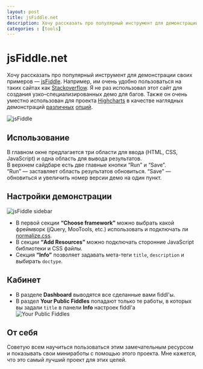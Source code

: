 ```yaml
---
layout: post
title: jsFiddle.net
description: Хочу рассказать про популярный инструмент для демонстрации своих примеров — jsFiddle. Например, им очень удобно пользоваться на таких сайтах как Stackoverflow.
categories : [tools]
---
```



jsFiddle.net
================================================================================
Хочу рассказать про популярный инструмент для демонстрации своих примеров — [jsFiddle][9]. Например, им очень удобно пользоваться на таких сайтах как [Stackoverflow][2]. Я не раз использовал этот сайт для создания узко–специализированных демо для багов. Также он очень уместно использован для проекта [Highcharts][3] в качестве наглядных демонстраций [различных][4] [опций][5].

![jsFiddle][1]  

Использование
--------------------------------------------------------------------------------
В главном окне предлагается три области для ввода (HTML, CSS, JavaScript) и одна область для вывода результатов.  
В верхнем сайдбаре есть две главные кнопки “Run” и “Save”.  
“Run” — заставляет область результатов обновиться. “Save” — обновиться и увеличить номер версии демо на один пункт.

Настройки демонстрации
--------------------------------------------------------------------------------
![jsFiddle sidebar][6]
* В первой секции **“Choose framework”** можно выбрать какой фреймворк (jQuery, MooTools, etc.) использовать и подключать ли [normalize.css][7].  
* В секции **“Add Resources”** можно подключать сторонние JavaScript библиотеки и CSS файлы.  
* Секция **“Info”** позволяет задавать мета­-теги `title`, `description` и выбирать `doctype`.

Кабинет
--------------------------------------------------------------------------------
* В разделе **Dashboard** выводятся все сделанные вами fiddl'ы.
* В раздел  **Your Public Fiddles** попадают только те работы, в которых вы задали `title` в панели **Info** настроек fiddl'a  
![Your Public Fiddles][8]


От себя
--------------------------------------------------------------------------------
Советую всем научиться пользоваться этим замечательным ресурсом и показывать свои миниработы с помощью этого проекта. Мне кажется, что это самый лучший проект для этих целей.

 [1]: http://img716.imageshack.us/img716/1553/df9f77d59cfc47d6bcd6c91.png
 [2]: http://stackoverflow.com/
 [3]: http://www.highcharts.com/
 [4]: http://jsfiddle.net/gh/get/jquery/1.7.1/highslide-software/highcharts.com/tree/master/samples/highcharts/chart/zoomtype-none/
 [5]: http://jsfiddle.net/gh/get/jquery/1.7.1/highslide-software/highcharts.com/tree/master/samples/highcharts/title/floating/
 [6]: http://img825.imageshack.us/img825/6839/3291addb04204f7c8e0fb82.png
 [7]: http://necolas.github.com/normalize.css/
 [8]: http://img207.imageshack.us/img207/8963/ddd70990388541d08f13588.png
 [9]: http://jsfiddle.net/
